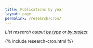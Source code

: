 ```yaml
---
title: Publications by year
layout: page
permalink: /research/cron/
---
```


*List research output [by type](/research) or [by project](/projects).*

{% include research-cron.html %}

